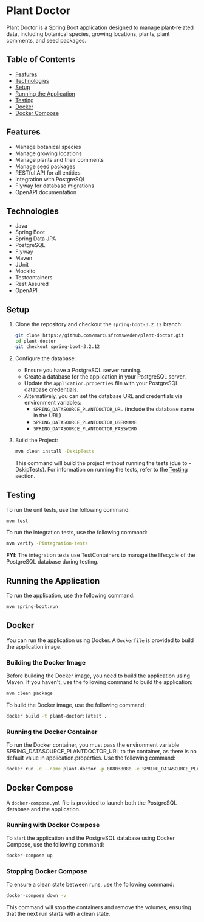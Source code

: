 # Plant Doctor

Plant Doctor is a Spring Boot application designed to manage plant-related data, including botanical species, growing
locations, plants, plant comments, and seed packages.

## Table of Contents

- [Features](#features)
- [Technologies](#technologies)
- [Setup](#setup)
- [Running the Application](#running-the-application)
- [Testing](#testing)
- [Docker](#docker)
- [Docker Compose](#docker-compose)

## Features

- Manage botanical species
- Manage growing locations
- Manage plants and their comments
- Manage seed packages
- RESTful API for all entities
- Integration with PostgreSQL
- Flyway for database migrations
- OpenAPI documentation

## Technologies

- Java
- Spring Boot
- Spring Data JPA
- PostgreSQL
- Flyway
- Maven
- JUnit
- Mockito
- Testcontainers
- Rest Assured
- OpenAPI

## Setup

1. Clone the repository and checkout the `spring-boot-3.2.12` branch:
    ```sh
    git clone https://github.com/marcusfromsweden/plant-doctor.git
    cd plant-doctor
    git checkout spring-boot-3.2.12
    ```

2. Configure the database:
   - Ensure you have a PostgreSQL server running.
   - Create a database for the application in your PostgreSQL server.
   - Update the `application.properties` file with your PostgreSQL database credentials.
   - Alternatively, you can set the database URL and credentials via environment variables:
      * `SPRING_DATASOURCE_PLANTDOCTOR_URL` (include the database name in the URL)
      * `SPRING_DATASOURCE_PLANTDOCTOR_USERNAME`
      * `SPRING_DATASOURCE_PLANTDOCTOR_PASSWORD`

3. Build the Project:
    ```sh
    mvn clean install -DskipTests
    ```

   This command will build the project without running the tests (due to -DskipTests). For information on running the tests, refer to the [Testing](#testing) section.

## Testing

To run the unit tests, use the following command:

```sh
mvn test
```

To run the integration tests, use the following command:

```sh
mvn verify -Pintegration-tests
```

**FYI**: The integration tests use TestContainers to manage the lifecycle of the PostgreSQL database during testing.

## Running the Application

To run the application, use the following command:

```sh
mvn spring-boot:run
```

## Docker

You can run the application using Docker. A `Dockerfile` is provided to build the application image.

### Building the Docker Image

Before building the Docker image, you need to build the application using Maven. If you haven't, use the following
command to build the application:

```sh
mvn clean package
```

To build the Docker image, use the following command:

```sh
docker build -t plant-doctor:latest .
```

### Running the Docker Container

To run the Docker container, you must pass the environment variable SPRING_DATASOURCE_PLANTDOCTOR_URL to the container,
as there is no default value in application.properties. Use the following command:

```sh
docker run -d --name plant-doctor -p 8080:8080 -e SPRING_DATASOURCE_PLANTDOCTOR_URL plantdoctor-app:latest
```

## Docker Compose

A `docker-compose.yml` file is provided to launch both the PostgreSQL database and the application.

### Running with Docker Compose

To start the application and the PostgreSQL database using Docker Compose, use the following command:

```sh
docker-compose up
```

### Stopping Docker Compose

To ensure a clean state between runs, use the following command:

```sh
docker-compose down -v
```

This command will stop the containers and remove the volumes, ensuring that the next run starts with a clean state.